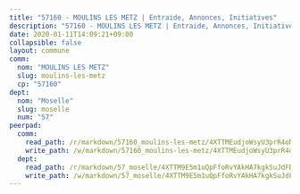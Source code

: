 ```yaml
---
title: "57160 - MOULINS LES METZ | Entraide, Annonces, Initiatives"
description: "57160 - MOULINS LES METZ | Entraide, Annonces, Initiatives"
date: 2020-01-11T14:09:21+09:00
collapsible: false
layout: commune
comm:
  nom: "MOULINS LES METZ"
  slug: moulins-les-metz
  cp: "57160"
dept:
  nom: "Moselle"
  slug: moselle
  num: "57"
peerpad:
  comm:
    read_path: /r/markdown/57160_moulins-les-metz/4XTTMEudjoWsyU3prR4oNDvkoLEhB3Be3Qz6KdTi3iD3YxqF2
    write_path: /w/markdown/57160_moulins-les-metz/4XTTMEudjoWsyU3prR4oNDvkoLEhB3Be3Qz6KdTi3iD3YxqF2-K3TgUnp6aYSoHUeaqyK3wZd9UMox7xJUtzd5TNqRLRgHcGZjHsJLkpgNiyRJZ6R3sZVhpN5PHga2r44UAF4nVQ6sRUPUXgXzWgCcbP7gDXkatYzrcQT4nZtwJEBsnjra8W8Y2QbE
  dept:
    read_path: /r/markdown/57_moselle/4XTTM9E5m1uQpFfoRvYAkHA7kgkSuJdFBSCmoLnZ6YvxmqAKj
    write_path: /w/markdown/57_moselle/4XTTM9E5m1uQpFfoRvYAkHA7kgkSuJdFBSCmoLnZ6YvxmqAKj-K3TgTxpsRhjGfb3pJqDaX4rYTLkyLoK3BLA4awBfhTSCoyNhResrhhmfsEF8aKnccedt5XoBzWeRYfKxQxNKv71ETcpGharLRE7rdgTKY3uSaW3Du2dz8v23YEY268mfYmweTFnR
---
```


